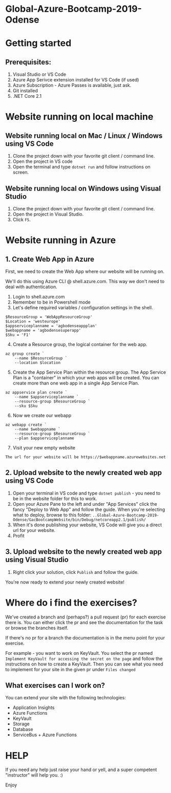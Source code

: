 # Global-Azure-Bootcamp-2019-Odense


# Getting started 

## Prerequisites:
1. Visual Studio or VS Code
2. Azure App Serivce extension installed for VS Code (if used)
3. Azure Subscription - Azure Passes is available, just ask.
4. Git installed 
5. .NET Core 2.1


# Website running on local machine

## Website running local on Mac / Linux / Windows using VS Code

1. Clone the project down with your favorite git client / command line. 
2. Open the project in VS code
2. Open the terminal and type `dotnet run` and follow instructions on screen.

## Website running local on Windows using Visual Studio

1. Clone the project down with your favorite git client / command line. 
2. Open the project in Visual Studio.
2. Click `F5`.

# Website running in Azure
## 1. Create Web App in Azure
First, we need to create the Web App where our website will be running on.

We'll do this using Azure CLI @ shell.azure.com. This way we don't need to deal with authentication.

1. Login to shell.azure.com
2. Remember to be in Powershell mode
3. Let's define required variables / configuration settings in the shell.
```
$ResourceGroup = 'WebAppResourceGroup'
$Location = 'westeurope'
$appserviceplanname = 'agbodenseappplan'
$webappname = 'agbodensesuperapp'
$Sku = 'F1'
```
4. Create a Resource group, the logical container for the web app.
```
az group create `
    --name $ResourceGroup `
    --location $location
```
5. Create the App Service Plan within the resource group.
The App Service Plan is a "container" in which your web apps will be created.
You can create more than one web app in a single App Service Plan.
```
az appservice plan create `
    --name $appserviceplanname `
    --resource-group $ResourceGroup `
    --sku $Sku
```
6. Now we create our webapp 
```
az webapp create `
    --name $webappname `
    --resource-group $ResourceGroup `
    --plan $appserviceplanname
```
7. Visit your new empty website
```
The url for your website will be https://$webappname.azurewebsites.net
```

## 2. Upload website to the newly created web app using VS Code

1. Open your terminal in VS code and type `dotnet publish` - you need to be in the website folder for this to work.
2. Open your Azure Pane to the left and under "App Services" click the fancy "Deploy to Web App" and follow the guide. When you're selecting what to deploy, browse to this folder: `..Global-Azure-Bootcamp-2019-Odense/GacBootcampWebsite/bin/Debug/netcoreapp2.1/publish/`
3. When it's done publishing your website, VS Code will give you a direct url for your website.
4. Profit

## 3. Upload website to the newly created web app using Visual Studio

1. Right click your solution, click `Publish` and follow the guide.

You're now ready to extend your newly created website!


# Where do i find the exercises?

We've created a branch and (perhaps?) a pull request (pr) for each exercise there is.
You can either click the pr and see the documentation for the task or browse the branches itself.

If there's no pr for a branch the documentation is in the menu point for your exercise.

For example - you want to work on KeyVault.
You select the pr named `Implement KeyVault for accessing the secret on the page` and follow the instructions on how to create a KeyVault.
Then you can see what you need to implement for your site in the given pr under `Files changed`

## What exercises can I work on?

You can extend your site with the following technologies:
* Application Insights
* Azure Functions
* KeyVault
* Storage
* Database
* ServiceBus + Azure Functions



# HELP

If you need any help just raise your hand or yell, and a super competent "instructor" will help you. :)

Enjoy